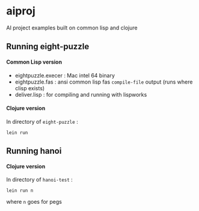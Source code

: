 aiproj
======

AI project examples built on common lisp and clojure

Running eight-puzzle
----------


<h4>Common Lisp version</h4>

* eightpuzzle.execer : Mac intel 64 binary
* eightpuzzle.fas : ansi common lisp fas `compile-file` output (runs where clisp exists)
* deliver.lisp : for compiling and running with lispworks

<h4>Clojure version</h4>

In directory of `eight-puzzle` :

`lein run`


Running hanoi
----------

<h4>Clojure version</h4>

In directory of `hanoi-test` :

`lein run n`

where `n` goes for pegs
